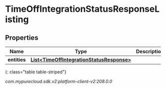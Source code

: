 # TimeOffIntegrationStatusResponseListing


## Properties

| Name | Type | Description | Notes |
| ------------ | ------------- | ------------- | ------------- |
| **entities** | [**List&lt;TimeOffIntegrationStatusResponse&gt;**](TimeOffIntegrationStatusResponse) |  |  [optional] |
{: class="table table-striped"}




_com.mypurecloud.sdk.v2:platform-client-v2:208.0.0_
